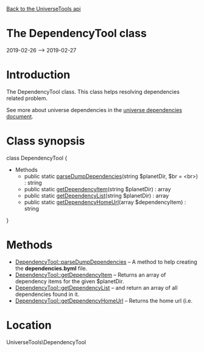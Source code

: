[Back to the UniverseTools api](https://github.com/lingtalfi/UniverseTools/blob/master/doc/api/UniverseTools.md)



The DependencyTool class
================
2019-02-26 --> 2019-02-27






Introduction
============

The DependencyTool class.
This class helps resolving dependencies related problem.

See more about universe dependencies in the [universe dependencies document](https://github.com/lingtalfi/TheScientist/blob/master/universe-dependencies-2019.md).



Class synopsis
==============


class <span class="pl-k">DependencyTool</span>  {

- Methods
    - public static [parseDumpDependencies](https://github.com/lingtalfi/UniverseTools/blob/master/doc/api/UniverseTools/DependencyTool/parseDumpDependencies.md)(string $planetDir, $br = &lt;br&gt;) : string
    - public static [getDependencyItem](https://github.com/lingtalfi/UniverseTools/blob/master/doc/api/UniverseTools/DependencyTool/getDependencyItem.md)(string $planetDir) : array
    - public static [getDependencyList](https://github.com/lingtalfi/UniverseTools/blob/master/doc/api/UniverseTools/DependencyTool/getDependencyList.md)(string $planetDir) : array
    - public static [getDependencyHomeUrl](https://github.com/lingtalfi/UniverseTools/blob/master/doc/api/UniverseTools/DependencyTool/getDependencyHomeUrl.md)(array $dependencyItem) : string

}






Methods
==============

- [DependencyTool::parseDumpDependencies](https://github.com/lingtalfi/UniverseTools/blob/master/doc/api/UniverseTools/DependencyTool/parseDumpDependencies.md) &ndash; A method to help creating the **dependencies.byml** file.
- [DependencyTool::getDependencyItem](https://github.com/lingtalfi/UniverseTools/blob/master/doc/api/UniverseTools/DependencyTool/getDependencyItem.md) &ndash; Returns an array of dependency items for the given $planetDir.
- [DependencyTool::getDependencyList](https://github.com/lingtalfi/UniverseTools/blob/master/doc/api/UniverseTools/DependencyTool/getDependencyList.md) &ndash; and return an array of all dependencies found in it.
- [DependencyTool::getDependencyHomeUrl](https://github.com/lingtalfi/UniverseTools/blob/master/doc/api/UniverseTools/DependencyTool/getDependencyHomeUrl.md) &ndash; Returns the home url (i.e.





Location
=============
UniverseTools\DependencyTool